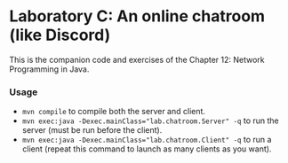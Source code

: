# Laboratory C: An online chatroom (like Discord)

This is the companion code and exercises of the Chapter 12: Network Programming in Java.

### Usage

* `mvn compile` to compile both the server and client.
* `mvn exec:java -Dexec.mainClass="lab.chatroom.Server" -q` to run the server (must be run before the client).
* `mvn exec:java -Dexec.mainClass="lab.chatroom.Client" -q` to run a client (repeat this command to launch as many clients as you want).
